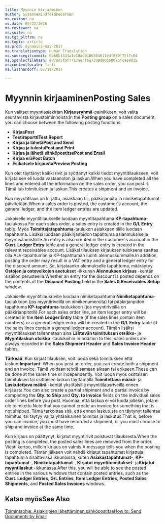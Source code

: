 ```yaml
---
title: Myynnin kirjaaminen
author: SusanneWindfeldPedersen
ms.custom: na
ms.date: 09/22/2016
ms.reviewer: na
ms.suite: na
ms.tgt_pltfrm: na
ms.topic: article
ms.prod: dynamics-nav-2017
ms.translationtype: Human Translation
ms.sourcegitcommit: 6b60b1344a1e18ad91863046110df880f75f7c04
ms.openlocfilehash: e87dd5faf7713aecfbe7209d00bb8076fcae9d25
ms.contentlocale: fi-fi
ms.lasthandoff: 07/19/2017

---
```


# <a name="posting-sales"></a><span data-ttu-id="fe526-102">Myynnin kirjaaminen</span><span class="sxs-lookup"><span data-stu-id="fe526-102">Posting Sales</span></span>
<span data-ttu-id="fe526-103">Kun valitset myyntiasiakirjan **Kirjausryhmä**-painikkeen, voit valita seuraavista kirjaustoiminnoista:</span><span class="sxs-lookup"><span data-stu-id="fe526-103">In the **Posting group** on a sales document, you can choose between the following posting functions:</span></span>

- <span data-ttu-id="fe526-104">**Kirjaa**</span><span class="sxs-lookup"><span data-stu-id="fe526-104">**Post**</span></span>
- <span data-ttu-id="fe526-105">**Testiraportti**</span><span class="sxs-lookup"><span data-stu-id="fe526-105">**Test Report**</span></span>
- <span data-ttu-id="fe526-106">**Kirjaa ja lähetä**</span><span class="sxs-lookup"><span data-stu-id="fe526-106">**Post and Send**</span></span>
- <span data-ttu-id="fe526-107">**Kirjaa ja tulosta**</span><span class="sxs-lookup"><span data-stu-id="fe526-107">**Post and Print**</span></span>
- <span data-ttu-id="fe526-108">**Kirjaa ja lähetä sähköpostitse**</span><span class="sxs-lookup"><span data-stu-id="fe526-108">**Post and Email**</span></span>
- <span data-ttu-id="fe526-109">**Kirjaa erä**</span><span class="sxs-lookup"><span data-stu-id="fe526-109">**Post Batch**</span></span>
- <span data-ttu-id="fe526-110">**Esikatsele kirjausta**</span><span class="sxs-lookup"><span data-stu-id="fe526-110">**Preview Posting**</span></span>

<span data-ttu-id="fe526-111">Kun olet täyttänyt kaikki rivit ja syöttänyt kaikki tiedot myyntitilaukseen, voit kirjata sen eli luoda vastaanoton ja laskun.</span><span class="sxs-lookup"><span data-stu-id="fe526-111">When you have completed all the lines and entered all the information on the sales order, you can post it.</span></span> <span data-ttu-id="fe526-112">Tämä luo toimituksen ja laskun.</span><span class="sxs-lookup"><span data-stu-id="fe526-112">This creates a shipment and an invoice.</span></span>

<span data-ttu-id="fe526-113">Kun myyntitilaus on kirjattu, asiakkaan tili, pääkirjanpito ja nimiketapahtumat päivitetään.</span><span class="sxs-lookup"><span data-stu-id="fe526-113">When a sales order is posted, the customer's account, the general ledger, and the item ledger entries are updated.</span></span>

<span data-ttu-id="fe526-114">Jokaiselle myyntitilaukselle luodaan myyntitapahtuma **KP-tapahtuma**-taulukossa.</span><span class="sxs-lookup"><span data-stu-id="fe526-114">For each sales order, a sales entry is created in the **G/L Entry** table.</span></span> <span data-ttu-id="fe526-115">Myös **Toimittajatapahtuma**-taulukon asiakkaan tilille luodaan tapahtuma. Lisäksi luodaan pääkirjanpidon tapahtuma asianmukaiselle myyntisaamistilille.</span><span class="sxs-lookup"><span data-stu-id="fe526-115">An entry is also created in the customer's account in the **Cust. Ledger Entry** table and a general ledger entry is created in the relevant receivables account.</span></span> <span data-ttu-id="fe526-116">Lisäksi tilauksen kirjauksen tuloksena saattaa olla ALV-tapahtuman ja KP-tapahtuman luonti alennussummalle.</span><span class="sxs-lookup"><span data-stu-id="fe526-116">In addition, posting the order may result in a VAT entry and a general ledger entry for the discount amount.</span></span> <span data-ttu-id="fe526-117">Se, kirjataanko alennukselle tapahtuma, määräytyy **Ostojen ja ostovelkojen asetukset** -ikkunan **Alennuksen kirjaus** -kentän sisällön perusteella.</span><span class="sxs-lookup"><span data-stu-id="fe526-117">Whether an entry for the discount is posted depends on the contents of the **Discount Posting** field in the **Sales & Receivables Setup** window.</span></span>

<span data-ttu-id="fe526-118">Jokaiselle myyntitilausriville luodaan nimiketapahtuma **Nimiketapahtuma**-taulukkoon (jos myyntiriveillä on nimikenumeroita) tai pääkirjanpidon tapahtuma **KP-tapahtuma**-taulukkoon (jos myyntiriveillä on pääkirjanpitotili).</span><span class="sxs-lookup"><span data-stu-id="fe526-118">For each sales order line, an item ledger entry will be created in the **Item Ledger Entry** table (if the sales lines contain item numbers) or a general ledger entry will be created in the **G/L Entry** table (if the sales lines contain a general ledger account).</span></span> <span data-ttu-id="fe526-119">Tämän lisäksi myyntitilaukset tallennetaan aina **Lähtevän toimituksen otsikko**- ja **Myyntilaskun otsikko** -taulukoihin.</span><span class="sxs-lookup"><span data-stu-id="fe526-119">In addition to this, sales orders are always recorded in the **Sales Shipment Header** and **Sales Invoice Header** tables.</span></span>

<span data-ttu-id="fe526-120">**Tärkeää**: Kun kirjaat tilauksen, voit luoda sekä toimituksen että laskun.</span><span class="sxs-lookup"><span data-stu-id="fe526-120">**Important**: When you post an order, you can create both a shipment and an invoice.</span></span> <span data-ttu-id="fe526-121">Tämä voidaan tehdä samaan aikaan tai erikseen.</span><span class="sxs-lookup"><span data-stu-id="fe526-121">These can be done at the same time or independently.</span></span> <span data-ttu-id="fe526-122">Voit luoda myös osittaisen toimituksen tai osittaisen laskun täyttämällä **Toimitettava määrä**- ja **Laskutettava määrä** -kentät yksittäisillä myyntitilausriveillä ennen kirjausta.</span><span class="sxs-lookup"><span data-stu-id="fe526-122">You can also create a partial shipment and a partial invoice by completing the **Qty. to Ship** and **Qty. to Invoice** fields on the individual sales order lines before you post.</span></span> <span data-ttu-id="fe526-123">Huomaa, että laskua ei voi luoda jollekin, jota ei ole toimitettu.</span><span class="sxs-lookup"><span data-stu-id="fe526-123">Note that you cannot create an invoice for something that is not shipped.</span></span> <span data-ttu-id="fe526-124">Tämä tarkoittaa sitä, että ennen laskutusta on täytynyt tallentaa toimitus, tai täytyy valita yhtäaikainen toimitus ja laskutus.</span><span class="sxs-lookup"><span data-stu-id="fe526-124">That is, before you can invoice, you must have recorded a shipment, or you must choose to ship and invoice at the same time.</span></span> 

<span data-ttu-id="fe526-125">Kun kirjaus on päättynyt, kirjatut myyntirivit poistuvat tilauksesta.</span><span class="sxs-lookup"><span data-stu-id="fe526-125">When the posting is completed, the posted sales lines are removed from the order.</span></span> <span data-ttu-id="fe526-126">Viesti kertoo, milloin kirjaus on valmis.</span><span class="sxs-lookup"><span data-stu-id="fe526-126">A message tells you when the posting is completed.</span></span> <span data-ttu-id="fe526-127">Tämän jälkeen voit nähdä kirjatut tapahtumat kirjattuja tapahtumia sisältävissä ikkunoissa, kuten **Asiakastapahtumat**-, **KP-tapahtumat**-, **Nimiketapahtumat**-, **Kirjatut myyntitoimitukset**- ja**Kirjatut myyntilaskut** -ikkunassa.</span><span class="sxs-lookup"><span data-stu-id="fe526-127">After this, you will be able to see the posted entries in the various windows that contain posted entries, such as the **Cust. Ledger Entries**, **G/L Entries**, **Item Ledger Entries**, **Posted Sales Shipments**, and **Posted Sales Invoices** windows.</span></span>

## <a name="see-also"></a><span data-ttu-id="fe526-128">Katso myös</span><span class="sxs-lookup"><span data-stu-id="fe526-128">See Also</span></span>
[<span data-ttu-id="fe526-129">Toimintaohje: Asiakirjojen lähettäminen sähköpostitse</span><span class="sxs-lookup"><span data-stu-id="fe526-129">How to: Send Documents by Email</span></span>](ui-how-send-documents-email.md)

